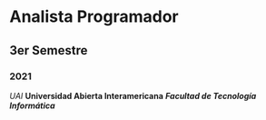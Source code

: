 # Analista Programador
## 3er Semestre 
### 2021

*UAI*
**Universidad Abierta Interamericana**
***Facultad de Tecnología Informática***